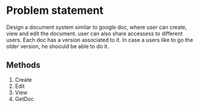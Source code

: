 # Problem statement

Design a document system similar to google doc, where user can create, view and edit the document.
user can also share accessess to different users.
Each doc has a version associated to it. In case a users like to go the older version, he shoould be able to do it.

## Methods
1. Create
2. Edit
3. View
4. GetDoc

